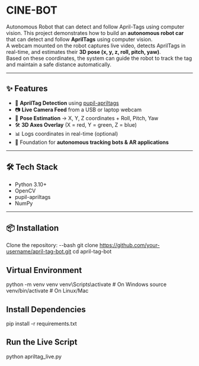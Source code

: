 # CINE-BOT
Autonomous Robot that can detect and follow April-Tags using computer vision.
This project demonstrates how to build an **autonomous robot car** that can detect and follow **AprilTags** using computer vision.  
A webcam mounted on the robot captures live video, detects AprilTags in real-time, and estimates their **3D pose (x, y, z, roll, pitch, yaw)**.  
Based on these coordinates, the system can guide the robot to track the tag and maintain a safe distance automatically.  

---

## ✨ Features
- 🎯 **AprilTag Detection** using [pupil-apriltags](https://pypi.org/project/pupil-apriltags/)  
- 📷 **Live Camera Feed** from a USB or laptop webcam  
- 📐 **Pose Estimation** → X, Y, Z coordinates + Roll, Pitch, Yaw  
- 🛠️ **3D Axes Overlay** (X = red, Y = green, Z = blue)  
- 📊 Logs coordinates in real-time (optional)  
- 🚙 Foundation for **autonomous tracking bots & AR applications**  

---

## 🛠️ Tech Stack
- Python 3.10+  
- OpenCV  
- pupil-apriltags  
- NumPy  

---

## 📦 Installation

Clone the repository:
--bash
git clone https://github.com/your-username/april-tag-bot.git
cd april-tag-bot

## Virtual Environment
python -m venv venv
venv\Scripts\activate     # On Windows
source venv/bin/activate  # On Linux/Mac

## Install Dependencies
pip install -r requirements.txt

## Run the Live Script
python apriltag_live.py
